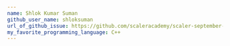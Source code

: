 ```yaml
---
name: Shlok Kumar Suman
github_user_name: shloksuman
url_of_github_issue: https://github.com/scaleracademy/scaler-september-open-source-challenge/issues/232
my_favorite_programming_language: C++
---
```

